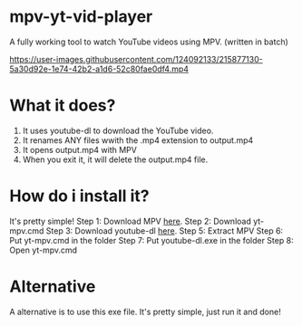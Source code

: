 # mpv-yt-vid-player
A fully working tool to watch YouTube videos using MPV. (written in batch)


https://user-images.githubusercontent.com/124092133/215877130-5a30d92e-1e74-42b2-a1d6-52c80fae0df4.mp4



# What it does?
1. It uses youtube-dl to download the YouTube video.
2. It renames ANY files wwith the .mp4 extension to output.mp4
3. It opens output.mp4 with MPV
4. When you exit it, it will delete the output.mp4 file.
# How do i install it?
It's pretty simple!
Step 1: Download MPV <a href="https://sourceforge.net/projects/mpv-player-windows/files/64bit/mpv-x86_64-20221225-git-cb15bc4.7z/download">here</a>.
Step 2: Download yt-mpv.cmd
Step 3: Download youtube-dl <a href="https://yt-dl.org/downloads/2021.12.17/youtube-dl.exe">here</a>.
Step 5: Extract MPV
Step 6: Put yt-mpv.cmd in the folder
Step 7: Put youtube-dl.exe in the folder
Step 8: Open yt-mpv.cmd
# Alternative
A alternative is to use this exe file. It's pretty simple, just run it and done!
